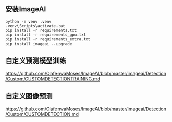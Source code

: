 ## 安装ImageAI
```
python -m venv .venv
.venv\Scripts\activate.bat
pip install -r requirements.txt
pip install -r requirements_gpu.txt
pip install -r requirements_extra.txt
pip install imageai --upgrade
```

## 自定义预测模型训练

https://github.com/OlafenwaMoses/ImageAI/blob/master/imageai/Detection/Custom/CUSTOMDETECTIONTRAINING.md

## 自定义图像预测

https://github.com/OlafenwaMoses/ImageAI/blob/master/imageai/Detection/Custom/CUSTOMDETECTION.md